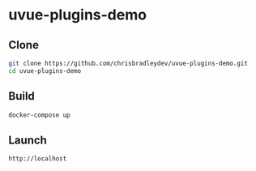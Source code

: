 # uvue-plugins-demo

## Clone

```sh
git clone https://github.com/chrisbradleydev/uvue-plugins-demo.git
cd uvue-plugins-demo
```

## Build

```sh
docker-compose up
```

## Launch

```sh
http://localhost
```
